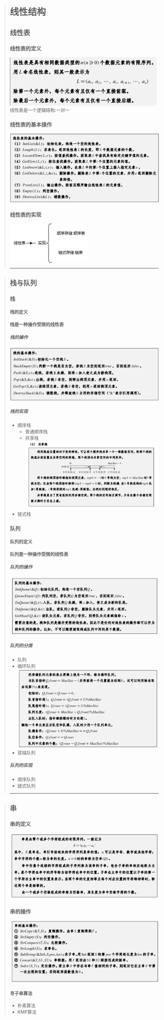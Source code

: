 > # 线性结构
>
> ## 线性表
>
> ### 线性表的定义
> ![alt text](../资源/线性表的定义.png)
> 线性表是一个逻辑结构:一对一
>
> ### 线性表的基本操作
> ![alt text](../资源/线性表的基本操作.png)
>
> ### 线性表的实现
> ![alt text](../资源/线性表的实现.drawio.png)
>
> ---



> ## 栈与队列
>
> ### 栈
>
> #### 栈的定义
> **栈是一种操作受限的线性表**
>
> ##### 栈的操作
> ![alt text](../资源/栈的基本操作.png)
>
> ##### 栈的实现
> - 顺序栈
>   - 普通顺序栈
>   - 共享栈
>      ![alt text](../资源/共享栈.png)
> - 链式栈
>
> ### 队列
>
> #### 队列的定义
> **队列是一种操作受限的线性表**
>
> ##### 队列的操作
> ![alt text](../资源/队列的基本操作.png)
>
> ##### 队列的分类
> - 队列
> - 循环队列
>   ![alt text](../资源/循环队列.png)
> - 双端队列
>
> ##### 队列的实现
> - 顺序队列
> - 链式队列
>
> ---



> ## 串
>
> ### 串的定义
> ![alt text](../资源/串的定义.png)
>
> ### 串的操作
> ![alt text](../资源/串的操作.png)
>
> #### 寻子串算法
> - 朴素算法
> - KMP算法
